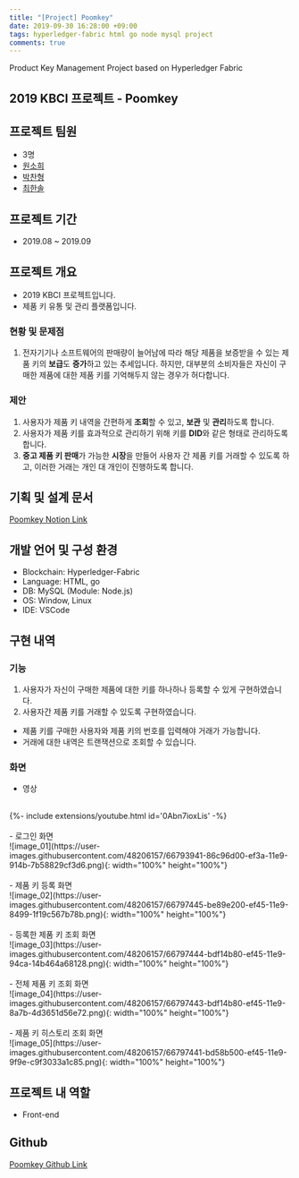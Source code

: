 ```yaml
---
title: "[Project] Poomkey"
date: 2019-09-30 16:28:00 +09:00
tags: hyperledger-fabric html go node mysql project
comments: true
---
```


Product Key Management Project based on Hyperledger Fabric

## 2019 KBCI 프로젝트 - Poomkey

## 프로젝트 팀원
- 3명
- [원소희](https://github.com/infiduk)
- [박찬형](https://github.com/ch-4ml)
- [최한솔](https://github.com/9992)

## 프로젝트 기간
- 2019.08 ~ 2019.09

## 프로젝트 개요
- 2019 KBCI 프로젝트입니다.
- 제품 키 유통 및 관리 플랫폼입니다.

### 현황 및 문제점
1. 전자기기나 소프트웨어의 판매량이 늘어남에 따라 해당 제품을 보증받을 수 있는 제품 키의 **보급**도 **증가**하고 있는 추세입니다. 하지만, 대부분의 소비자들은 자신이 구매한 제품에 대한 제품 키를 기억해두지 않는 경우가 허다합니다.

### 제안
1. 사용자가 제품 키 내역을 간편하게 **조회**할 수 있고, **보관** 및 **관리**하도록 합니다.
2. 사용자가 제품 키를 효과적으로 관리하기 위해 키를 **DID**와 같은 형태로 관리하도록 합니다.
3. **중고 제품 키 판매**가 가능한 **시장**을 만들어 사용자 간 제품 키를 거래할 수 있도록 하고, 이러한 거래는 개인 대 개인이 진행하도록 합니다.

## 기획 및 설계 문서
[Poomkey Notion Link](https://www.notion.so/b445eb6b55314f6a9690e96646256b09)

## 개발 언어 및 구성 환경
- Blockchain: Hyperledger-Fabric
- Language: HTML, go
- DB: MySQL (Module: Node.js)
- OS: Window, Linux
- IDE: VSCode

## 구현 내역

### 기능
1. 사용자가 자신이 구매한 제품에 대한 키를 하나하나 등록할 수 있게 구현하였습니다.
2. 사용자간 제품 키를 거래할 수 있도록 구현하였습니다.
  - 제품 키를 구매한 사용자와 제품 키의 번호를 입력해야 거래가 가능합니다.
  - 거래에 대한 내역은 트랜잭션으로 조회할 수 있습니다.

### 화면
- 영상
<br />
{%- include extensions/youtube.html id='0Abn7ioxLis' -%}
<br />
<br />
- 로그인 화면
<br />
![image_01](https://user-images.githubusercontent.com/48206157/66793941-86c96d00-ef3a-11e9-914b-7b58829cf3d6.png){: width="100%" height="100%"}
<br />
<br />
- 제품 키 등록 화면
<br />
![image_02](https://user-images.githubusercontent.com/48206157/66797445-be89e200-ef45-11e9-8499-1f19c567b78b.png){: width="100%" height="100%"}
<br />
<br />
- 등록한 제품 키 조회 화면
<br />
![image_03](https://user-images.githubusercontent.com/48206157/66797444-bdf14b80-ef45-11e9-94ca-14b464a68128.png){: width="100%" height="100%"}
<br />
<br />
- 전체 제품 키 조회 화면
<br />
![image_04](https://user-images.githubusercontent.com/48206157/66797443-bdf14b80-ef45-11e9-8a7b-4d3651d56e72.png){: width="100%" height="100%"}
<br />
<br />
- 제품 키 히스토리 조회 화면
<br />
![image_05](https://user-images.githubusercontent.com/48206157/66797441-bd58b500-ef45-11e9-9f9e-c9f3033a1c85.png){: width="100%" height="100%"}

## 프로젝트 내 역할
- Front-end

## Github
[Poomkey Github Link](https://github.com/infiduk/PoomKey)